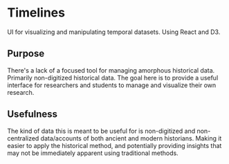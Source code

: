# Timelines
UI for visualizing and manipulating temporal datasets.  Using React and D3.

## Purpose
There's a lack of a focused tool for managing amorphous historical data.  Primarily non-digitized historical data.  The goal here is to provide a useful interface for researchers and students to manage and visualize their own research.

## Usefulness
The kind of data this is meant to be useful for is non-digitized and non-centralized data/accounts of both ancient and modern historians.  Making it easier to apply the historical method, and potentially providing insights that may not be immediately apparent using traditional methods.
